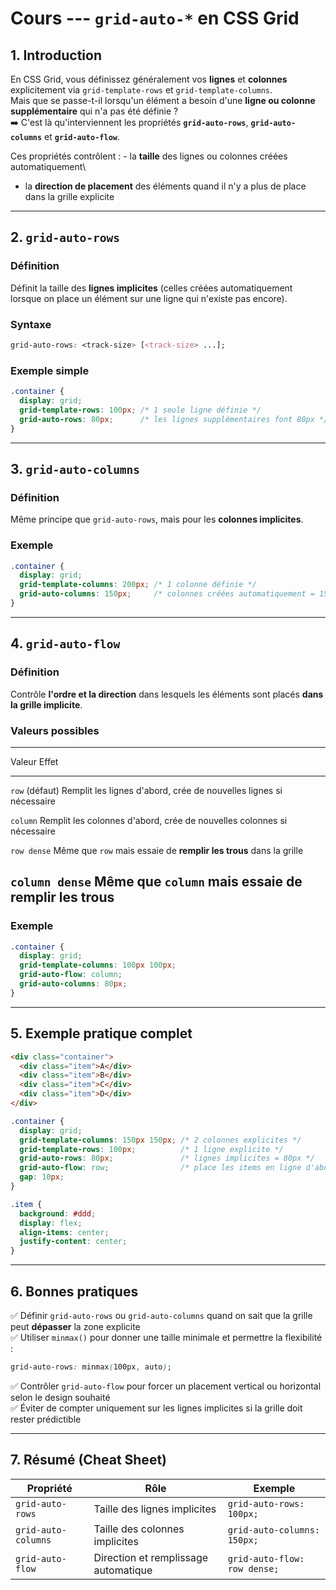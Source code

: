 # Cours --- `grid-auto-*` en CSS Grid

## 1. Introduction

En CSS Grid, vous définissez généralement vos **lignes** et **colonnes**
explicitement via `grid-template-rows` et `grid-template-columns`.\
Mais que se passe-t-il lorsqu'un élément a besoin d'une **ligne ou
colonne supplémentaire** qui n'a pas été définie ?\
➡️ C'est là qu'interviennent les propriétés **`grid-auto-rows`**,
**`grid-auto-columns`** et **`grid-auto-flow`**.

Ces propriétés contrôlent : - la **taille** des lignes ou colonnes
créées automatiquement\
- la **direction de placement** des éléments quand il n'y a plus de
place dans la grille explicite

------------------------------------------------------------------------

## 2. `grid-auto-rows`

### Définition

Définit la taille des **lignes implicites** (celles créées
automatiquement lorsque on place un élément sur une ligne qui
n'existe pas encore).

### Syntaxe

``` css
grid-auto-rows: <track-size> [<track-size> ...];
```

### Exemple simple

``` css
.container {
  display: grid;
  grid-template-rows: 100px; /* 1 seule ligne définie */
  grid-auto-rows: 80px;      /* les lignes supplémentaires font 80px */
}
```

------------------------------------------------------------------------

## 3. `grid-auto-columns`

### Définition

Même principe que `grid-auto-rows`, mais pour les **colonnes
implicites**.

### Exemple

``` css
.container {
  display: grid;
  grid-template-columns: 200px; /* 1 colonne définie */
  grid-auto-columns: 150px;     /* colonnes créées automatiquement = 150px */
}
```

------------------------------------------------------------------------

## 4. `grid-auto-flow`

### Définition

Contrôle **l'ordre et la direction** dans lesquels les éléments sont
placés **dans la grille implicite**.

### Valeurs possibles

  -----------------------------------------------------------------------
  Valeur                                             Effet
  -------------------------------------------------- --------------------
  `row` (défaut)                                     Remplit les lignes
                                                     d'abord, crée de
                                                     nouvelles lignes si
                                                     nécessaire

  `column`                                           Remplit les colonnes
                                                     d'abord, crée de
                                                     nouvelles colonnes
                                                     si nécessaire

  `row dense`                                        Même que `row` mais
                                                     essaie de **remplir
                                                     les trous** dans la
                                                     grille

  `column dense`                                     Même que `column`
                                                     mais essaie de
                                                     remplir les trous
  -----------------------------------------------------------------------

### Exemple

``` css
.container {
  display: grid;
  grid-template-columns: 100px 100px;
  grid-auto-flow: column;
  grid-auto-columns: 80px;
}
```

------------------------------------------------------------------------

## 5. Exemple pratique complet

``` html
<div class="container">
  <div class="item">A</div>
  <div class="item">B</div>
  <div class="item">C</div>
  <div class="item">D</div>
</div>
```

``` css
.container {
  display: grid;
  grid-template-columns: 150px 150px; /* 2 colonnes explicites */
  grid-template-rows: 100px;          /* 1 ligne explicite */
  grid-auto-rows: 80px;               /* lignes implicites = 80px */
  grid-auto-flow: row;                /* place les items en ligne d'abord */
  gap: 10px;
}

.item {
  background: #ddd;
  display: flex;
  align-items: center;
  justify-content: center;
}
```

------------------------------------------------------------------------

## 6. Bonnes pratiques

✅ Définir `grid-auto-rows` ou `grid-auto-columns` quand on sait que la
grille peut **dépasser** la zone explicite\
✅ Utiliser `minmax()` pour donner une taille minimale et permettre la
flexibilité :

``` css
grid-auto-rows: minmax(100px, auto);
```

✅ Contrôler `grid-auto-flow` pour forcer un placement vertical ou
horizontal selon le design souhaité\
✅ Éviter de compter uniquement sur les lignes implicites si la grille
doit rester prédictible

------------------------------------------------------------------------

## 7. Résumé (Cheat Sheet)

| Propriété         | Rôle                        | Exemple                        |
|------------------|---------------------------|--------------------------------|
| `grid-auto-rows` | Taille des lignes implicites | `grid-auto-rows: 100px;`       |
| `grid-auto-columns` | Taille des colonnes implicites | `grid-auto-columns: 150px;` |
| `grid-auto-flow` | Direction et remplissage automatique | `grid-auto-flow: row dense;` |
